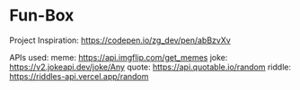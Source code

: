 # Fun-Box
 
Project Inspiration: https://codepen.io/zg_dev/pen/abBzvXv

APIs used: 
meme: https://api.imgflip.com/get_memes
joke: https://v2.jokeapi.dev/joke/Any
quote: https://api.quotable.io/random
riddle: https://riddles-api.vercel.app/random
